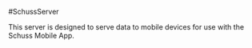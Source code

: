 #SchussServer

This server is designed to serve data to mobile devices for use with the Schuss Mobile App.
